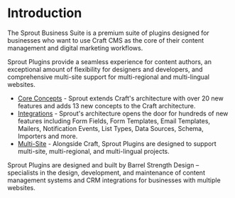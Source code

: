 # Introduction

The Sprout Business Suite is a premium suite of plugins designed for businesses who want to use Craft CMS as the core of their content management and digital marketing workflows. 

Sprout Plugins provide a seamless experience for content authors, an exceptional amount of flexibility for designers and developers, and comprehensive multi-site support for multi-regional and multi-lingual websites.

- [Core Concepts](/core-concepts.html) - Sprout extends Craft's architecture with over 20 new features and adds 13 new concepts to the Craft architecture. 
- [Integrations](/integrations.html) - Sprout's architecture opens the door for hundreds of new features including Form Fields, Form Templates, Email Templates, Mailers, Notification Events, List Types, Data Sources, Schema, Importers and more.
- [Multi-Site](/multi-site.html) - Alongside Craft, Sprout Plugins are designed to support multi-site, multi-regional, and multi-lingual projects.

Sprout Plugins are designed and built by Barrel Strength Design – specialists in the design, development, and maintenance of content management systems and CRM integrations for businesses with multiple websites.

